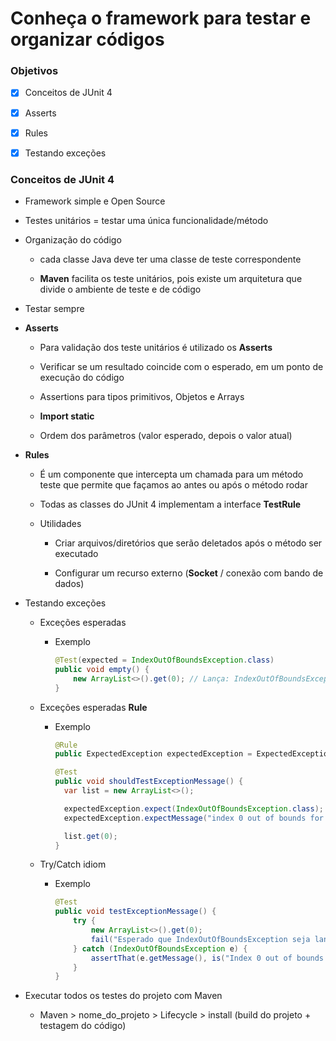 # Conheça o framework para testar e organizar códigos

### Objetivos

- [X] Conceitos de JUnit 4

- [X] Asserts

- [X] Rules

- [X] Testando exceções

### Conceitos de JUnit 4

* Framework simple e Open Source

* Testes unitários = testar uma única funcionalidade/método

* Organização do código

  * cada classe Java deve ter uma classe de teste correspondente

  * **Maven** facilita os teste unitários, pois existe um arquitetura que divide o ambiente de teste e de código

* Testar sempre

* **Asserts**

  * Para validação dos teste unitários é utilizado os **Asserts**

  * Verificar se um resultado coincide com o esperado, em um ponto de execução do código

  * Assertions para tipos primitivos, Objetos e Arrays

  * **Import static**

  * Ordem dos parâmetros (valor esperado, depois o valor atual)

* **Rules** 

  * É um componente que intercepta um chamada para um método teste que permite que façamos ao antes ou após o método rodar

  * Todas as classes do JUnit 4 implementam a interface **TestRule**

  * Utilidades

    * Criar arquivos/diretórios que serão deletados após o método ser executado

    * Configurar um recurso externo (**Socket** / conexão com bando de dados)

* Testando exceções

  * Exceções esperadas

    * Exemplo

      ```java
      @Test(expected = IndexOutOfBoundsException.class)
      public void empty() {
          new ArrayList<>().get(0); // Lança: IndexOutOfBoundsException 
      }
      ``` 

  * Exceções esperadas **Rule**

    * Exemplo

      ```java
      @Rule
      public ExpectedException expectedException = ExpectedException.none();

      @Test
      public void shouldTestExceptionMessage() {
        var list = new ArrayList<>();

        expectedException.expect(IndexOutOfBoundsException.class);
        expectedException.expectMessage("index 0 out of bounds for length 0");

        list.get(0);
      }
      ```

  * Try/Catch idiom

    * Exemplo

      ```java
      @Test 
      public void testExceptionMessage() {
          try {
              new ArrayList<>().get(0);
              fail("Esperado que IndexOutOfBoundsException seja lançado");
          } catch (IndexOutOfBoundsException e) {
              assertThat(e.getMessage(), is("Index 0 out of bounds for length 0"));
          }
      }
      ```

* Executar todos os testes do projeto com Maven

  * Maven > nome_do_projeto > Lifecycle > install (build do projeto + testagem do código)